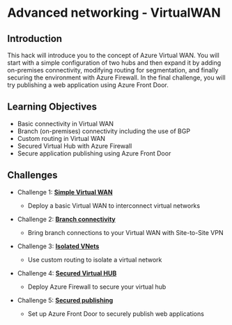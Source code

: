 # Advanced networking - VirtualWAN

## Introduction

This hack will introduce you to the concept of Azure Virtual WAN. You will start with a simple configuration of two hubs and then expand it by adding on-premises connectivity, modifying routing for segmentation, and finally securing the environment with Azure Firewall. In the final challenge, you will try publishing a web application using Azure Front Door.

## Learning Objectives

* Basic connectivity in Virtual WAN
* Branch (on-premises) connectivity including the use of BGP
* Custom routing in Virtual WAN
* Secured Virtual Hub with Azure Firewall
* Secure application publishing using Azure Front Door

## Challenges

* Challenge 1: **[Simple Virtual WAN](./Student/01_simple_vwan.md)**
  * Deploy a basic Virtual WAN to interconnect virtual networks

* Challenge 2: **[Branch connectivity](./Student/02_branch_connectivity.md)**
  * Bring branch connections to your Virtual WAN with Site-to-Site VPN

* Challenge 3: **[Isolated VNets](./Student/03_isolated_vnets.md)**
  * Use custom routing to isolate a virtual network

* Challenge 4: **[Secured Virtual HUB](./Student/04_secured_hub.md)**
  * Deploy Azure Firewall to secure your virtual hub

* Challenge 5: **[Secured publishing](./Student/05_secured_publishing.md)**
  * Set up Azure Front Door to securely publish web applications
